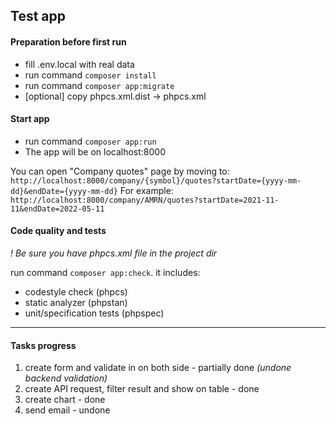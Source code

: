 ## Test app

#### Preparation before first run
- fill .env.local with real data
- run command `composer install`
- run command `composer app:migrate`
- [optional] copy phpcs.xml.dist -> phpcs.xml

#### Start app
- run command `composer app:run`
- The app will be on localhost:8000

You can open "Company quotes" page by moving to: `http://localhost:8000/company/{symbol}/quotes?startDate={yyyy-mm-dd}&endDate={yyyy-mm-dd}`
For example: `http://localhost:8000/company/AMRN/quotes?startDate=2021-11-11&endDate=2022-05-11`

#### Code quality and tests
_! Be sure you have phpcs.xml file in the project dir_

run command `composer app:check`. it includes:
- codestyle check (phpcs)
- static analyzer (phpstan)
- unit/specification tests (phpspec)

---
#### Tasks progress
1. create form and validate in on both side - partially done _(undone backend validation)_
2. create API request, filter result and show on table - done
3. create chart - done
4. send email - undone
